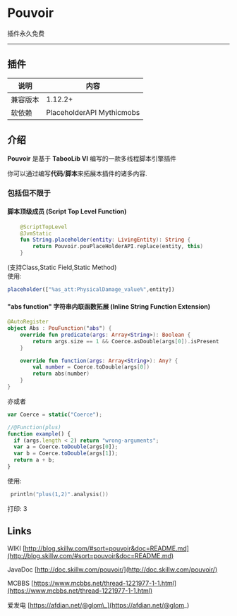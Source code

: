# Pouvoir

插件永久免费

---

## 插件

| 说明     | 内容                      |
| -------- | ------------------------- |
| 兼容版本 | 1.12.2+               |
| 软依赖   | PlaceholderAPI Mythicmobs |

## 介绍

**Pouvoir** 是基于 **TabooLib VI** 编写的一款多线程脚本引擎插件

你可以通过编写**代码**/**脚本**来拓展本插件的诸多内容.
### 包括但不限于
#### 脚本顶级成员 (Script Top Level Function)
```kotlin
    @ScriptTopLevel
    @JvmStatic
    fun String.placeholder(entity: LivingEntity): String {
        return Pouvoir.pouPlaceHolderAPI.replace(entity, this)
    }
```
(支持Class,Static Field,Static Method)   
使用:
```javascript
placeholder(["%as_att:PhysicalDamage_value%",entity])
```

#### "abs function" 字符串内联函数拓展 (Inline String Function Extension)
```kotlin
@AutoRegister
object Abs : PouFunction("abs") {
    override fun predicate(args: Array<String>): Boolean {
        return args.size == 1 && Coerce.asDouble(args[0]).isPresent
    }

    override fun function(args: Array<String>): Any? {
        val number = Coerce.toDouble(args[0])
        return abs(number)
    }
}
```
亦或者
```javascript
var Coerce = static("Coerce");

//@Function(plus)
function example() {
  if (args.length < 2) return "wrong-arguments";
  var a = Coerce.toDouble(args[0]);
  var b = Coerce.toDouble(args[1]);
  return a + b;
}
```

使用:
```kotlin
 println("plus(1,2)".analysis())
```
打印: 3

## Links

WIKI [http://blog.skillw.com/#sort=pouvoir&doc=README.md](http://blog.skillw.com/#sort=pouvoir&doc=README.md)

JavaDoc [http://doc.skillw.com/pouvoir/](http://doc.skillw.com/pouvoir/)

MCBBS [https://www.mcbbs.net/thread-1221977-1-1.html](https://www.mcbbs.net/thread-1221977-1-1.html)

爱发电 [https://afdian.net/@glom\_](https://afdian.net/@glom_)
